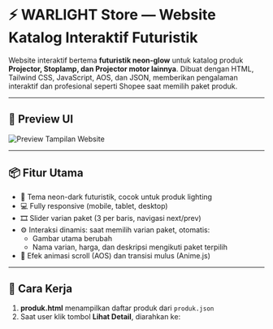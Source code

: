 # ⚡ WARLIGHT Store — Website Katalog Interaktif Futuristik

Website interaktif bertema **futuristik neon-glow** untuk katalog produk **Projector, Stoplamp, dan Projector motor lainnya**. Dibuat dengan HTML, Tailwind CSS, JavaScript, AOS, dan JSON, memberikan pengalaman interaktif dan profesional seperti Shopee saat memilih paket produk.

---

## 📸 Preview UI
![Preview Tampilan Website](./assets/img/screenshot-preview.jpg)

---

## 📦 Fitur Utama

- 🌌 Tema neon-dark futuristik, cocok untuk produk lighting
- 💻 Fully responsive (mobile, tablet, desktop)
- 🎞️ Slider varian paket (3 per baris, navigasi next/prev)
- ⚙️ Interaksi dinamis: saat memilih varian paket, otomatis:
  - Gambar utama berubah
  - Nama varian, harga, dan deskripsi mengikuti paket terpilih
- 🎨 Efek animasi scroll (AOS) dan transisi mulus (Anime.js)

---

## 🧠 Cara Kerja

1. **produk.html** menampilkan daftar produk dari `produk.json`
2. Saat user klik tombol **Lihat Detail**, diarahkan ke:
